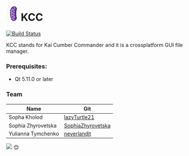 # <img src="https://github.com/neverlandjt/kcc/blob/master/kcc_logo.png?raw=true " height="40px">KCC 

[![Build Status](https://travis-ci.org/joemccann/dillinger.svg?branch=master)](https://travis-ci.org/joemccann/dillinger)

KCC stands for Kai Cumber Commander and it is a crossplatform GUI file manager.

### Prerequisites:
* Qt 5.11.0 or later

### Team

| Name | Git |
| ------ | ------ |
| Sopha Kholod | [lazyTurtle21](https://github.com/lazyTurtle21)|
| Sophia Zhyrovetska | [SophiaZhyrovetska](https://github.com/SophiaZhyrovetska) |
| Yulianna Tymchenko | [neverlandjt](https://github.com/neverlandjt)|

<img src="https://encrypted-tbn0.gstatic.com/images?q=tbn%3AANd9GcTfvyTB8ApeXft-oHeVBjouNNozH1bF05IjJU5AT0Q-j3wb91kZ " height="50px"> :blush:
